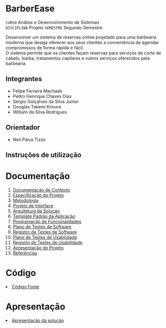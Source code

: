 # BarberEase

`CURSO`
Análise e Desenvolvimento de Sistemas  
`DISCIPLINA`
Projeto
`SEMESTRE`
Segundo Semestre

Desenvolver um sistema de reservas online projetado para uma barbearia 
moderna que deseja oferecer aos seus clientes a conveniência de agendar 
compromissos de forma rápida e fácil.  
O sistema permite que os clientes façam reservas para 
serviços de corte de cabelo, barba, tratamentos capilares e outros 
serviços oferecidos pela barbearia.

## Integrantes

* Felipe Ferreira Machado
* Pedro Henrique Chaves Dias
* Sergio Golçalves da Silva Junior
* Douglas Takemi Kimura
* William da Silva Rodrigues

## Orientador

* Neil Paiva Tizzo

## Instruções de utilização



# Documentação

<ol>
<li><a href="docs/01-Documentação de Contexto.md"> Documentação de Contexto</a></li>
<li><a href="docs/02-Especificação do Projeto.md"> Especificação do Projeto</a></li>
<li><a href="docs/03-Metodologia.md"> Metodologia</a></li>
<li><a href="docs/04-Projeto de Interface.md"> Projeto de Interface</a></li>
<li><a href="docs/05-Arquitetura da Solução.md"> Arquitetura da Solução</a></li>
<li><a href="docs/06-Template Padrão da Aplicação.md"> Template Padrão da Aplicação</a></li>
<li><a href="docs/07-Programação de Funcionalidades.md"> Programação de Funcionalidades</a></li>
<li><a href="docs/08-Plano de Testes de Software.md"> Plano de Testes de Software</a></li>
<li><a href="docs/09-Registro de Testes de Software.md"> Registro de Testes de Software</a></li>
<li><a href="docs/10-Plano de Testes de Usabilidade.md"> Plano de Testes de Usabilidade</a></li>
<li><a href="docs/11-Registro de Testes de Usabilidade.md"> Registro de Testes de Usabilidade</a></li>
<li><a href="docs/12-Apresentação do Projeto.md"> Apresentação do Projeto</a></li>
<li><a href="docs/13-Referências.md"> Referências</a></li>
</ol>

# Código

<li><a href="src/README.md"> Código Fonte</a></li>

# Apresentação

<li><a href="presentation/README.md"> Apresentação da solução</a></li>
